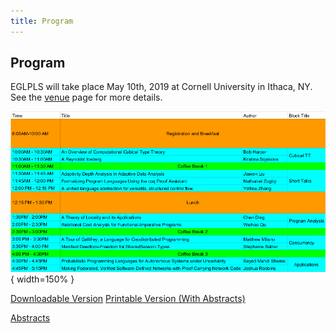 ```yaml
---
title: Program
---
```


## Program

EGLPLS will take place May 10th, 2019 at Cornell University in Ithaca, NY. 
See the [venue](venue.html) page for more details.


![](images/schedule.png){ width=150% }


[Downloadable Version](schedule.pdf)
[Printable Version (With Abstracts)](schedule_handout.pdf)

[Abstracts](abstracts.html)
